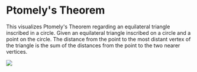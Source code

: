 # Ptomely's Theorem

This visualizes Ptomely's Theorem regarding an equilateral triangle inscribed in a circle.
Given an equilateral triangle inscribed on a circle and a point on the circle.
The distance from the point to the most distant vertex of the triangle is the sum of the distances from the point to the two nearer vertices.

![](https://media.giphy.com/media/flTg9mZBFn4yY/giphy.gif)
